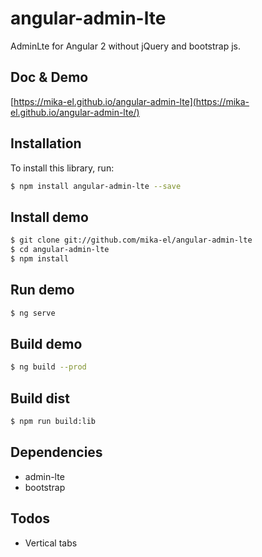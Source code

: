 # angular-admin-lte

AdminLte for Angular 2 without jQuery and bootstrap js.

## Doc & Demo
[https://mika-el.github.io/angular-admin-lte](https://mika-el.github.io/angular-admin-lte/)

## Installation

To install this library, run:

```bash
$ npm install angular-admin-lte --save
```
## Install demo
```bash
$ git clone git://github.com/mika-el/angular-admin-lte
$ cd angular-admin-lte
$ npm install
```

## Run demo
```bash
$ ng serve
```

## Build demo
```bash
$ ng build --prod
```

## Build dist
```bash
$ npm run build:lib
```

## Dependencies

* admin-lte
* bootstrap

## Todos

* Vertical tabs
